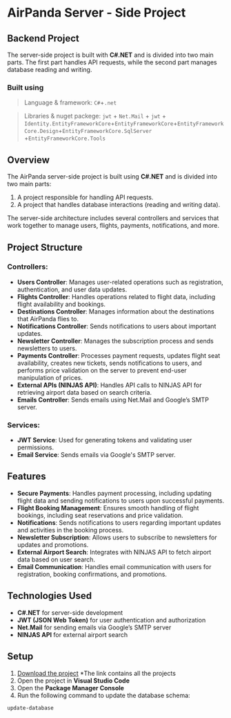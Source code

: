 
# AirPanda Server - Side Project

## Backend Project
The server-side project is built with **C#.NET** and is divided into two main parts. The first part handles API requests, while the second part manages database reading and writing.


### Built using
> Language & framework: `C#`+`.net`

> Libraries & nuget packege: `jwt` + `Net.Mail` + `jwt` + `Identity.EntityFrameworkCore`+`EntityFrameworkCore`+`EntityFrameworkCore.Design`+`EntityFrameworkCore.SqlServer` +`EntityFrameworkCore.Tools` 


## Overview

The AirPanda server-side project is built using **C#.NET** and is divided into two main parts:
1. A project responsible for handling API requests.
2. A project that handles database interactions (reading and writing data).

The server-side architecture includes several controllers and services that work together to manage users, flights, payments, notifications, and more.

## Project Structure

### Controllers:
- **Users Controller**: Manages user-related operations such as registration, authentication, and user data updates.
- **Flights Controller**: Handles operations related to flight data, including flight availability and bookings.
- **Destinations Controller**: Manages information about the destinations that AirPanda flies to.
- **Notifications Controller**: Sends notifications to users about important updates.
- **Newsletter Controller**: Manages the subscription process and sends newsletters to users.
- **Payments Controller**: Processes payment requests, updates flight seat availability, creates new tickets, sends notifications to users, and performs price validation on the server to prevent end-user manipulation of prices.
- **External APIs (NINJAS API)**: Handles API calls to NINJAS API for retrieving airport data based on search criteria.
- **Emails Controller**: Sends emails using Net.Mail and Google’s SMTP server.

### Services:
- **JWT Service**: Used for generating tokens and validating user permissions.
- **Email Service**: Sends emails via Google's SMTP server.

## Features

- **Secure Payments**: Handles payment processing, including updating flight data and sending notifications to users upon successful payments.
- **Flight Booking Management**: Ensures smooth handling of flight bookings, including seat reservations and price validation.
- **Notifications**: Sends notifications to users regarding important updates and activities in the booking process.
- **Newsletter Subscription**: Allows users to subscribe to newsletters for updates and promotions.
- **External Airport Search**: Integrates with NINJAS API to fetch airport data based on user search.
- **Email Communication**: Handles email communication with users for registration, booking confirmations, and promotions.

## Technologies Used

- **C#.NET** for server-side development
- **JWT (JSON Web Token)** for user authentication and authorization
- **Net.Mail** for sending emails via Google’s SMTP server
- **NINJAS API** for external airport search

## Setup

1. [Download the project](https://drive.google.com/drive/folders/1IDhAAc-w23THK68_y1oipaqZgMfUTq6n?usp=sharing) *The link contains all the projects
2. Open the project in **Visual Studio Code**
3. Open the **Package Manager Console**
4. Run the following command to update the database schema:
```bash 
update-database


